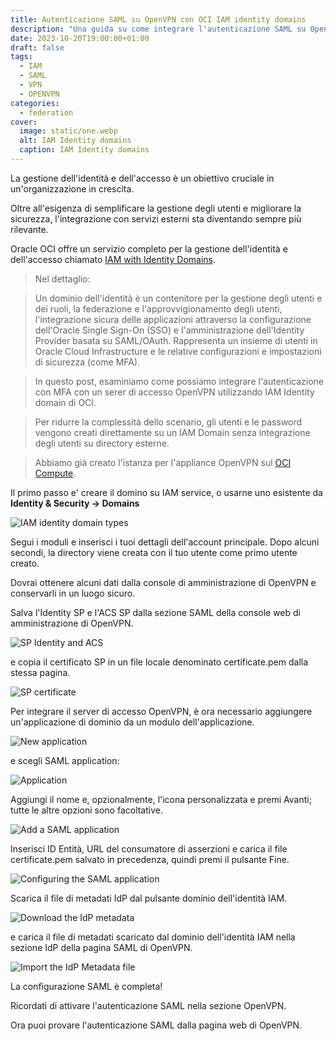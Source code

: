 ```yaml
---
title: Autenticazione SAML su OpenVPN con OCI IAM identity domains
description: "Una guida su come integrare l'autenticazione SAML su OpenVPN server"
date: 2023-10-20T19:00:00+01:00
draft: false
tags:
  - IAM
  - SAML
  - VPN
  - OPENVPN
categories:
  - federation
cover:
  image: static/one.webp
  alt: IAM Identity domains
  caption: IAM Identity domains
---
```


La gestione dell'identità e dell'accesso è un obiettivo cruciale in un'organizzazione in crescita.

Oltre all'esigenza di semplificare la gestione degli utenti e migliorare la sicurezza, l'integrazione con servizi esterni sta diventando sempre più rilevante.

Oracle OCI offre un servizio completo per la gestione dell'identità e dell'accesso chiamato [IAM with Identity Domains](https://docs.oracle.com/en-us/iaas/Content/Identity/home.htm).

> Nel dettaglio:

> Un dominio dell'identità è un contenitore per la gestione degli utenti e dei ruoli, la federazione e l'approvvigionamento degli utenti, l'integrazione sicura delle applicazioni attraverso la configurazione dell'Oracle Single Sign-On (SSO) e l'amministrazione dell'Identity Provider basata su SAML/OAuth. Rappresenta un insieme di utenti in Oracle Cloud Infrastructure e le relative configurazioni e impostazioni di sicurezza (come MFA).

> In questo post, esaminiamo come possiamo integrare l'autenticazione con MFA con un serer di accesso OpenVPN utilizzando IAM Identity domain di OCI.

> Per ridurre la complessità dello scenario, gli utenti e le password vengono creati direttamente su un IAM Domain senza integrazione degli utenti su directory esterne.

> Abbiamo già creato l'istanza per l'appliance OpenVPN sul [OCI Compute](https://docs.oracle.com/en-us/iaas/Content/Compute/home.htm).

Il primo passo e' creare il domino su IAM service, o usarne uno esistente da **Identity & Security -> Domains**

![IAM identity domain types](static/one.webp "IAM identity domain types")

Segui i moduli e inserisci i tuoi dettagli dell'account principale. Dopo alcuni secondi, la directory viene creata con il tuo utente come primo utente creato.

Dovrai ottenere alcuni dati dalla console di amministrazione di OpenVPN e conservarli in un luogo sicuro.

Salva l'Identity SP e l'ACS SP dalla sezione SAML della console web di amministrazione di OpenVPN.

![SP Identity and ACS](static/two.webp "SP Identity and ACS")

e copia il certificato SP in un file locale denominato certificate.pem dalla stessa pagina.

![SP certificate](static/three.webp "SP certificate")

Per integrare il server di accesso OpenVPN, è ora necessario aggiungere un'applicazione di dominio da un modulo dell'applicazione.

![New application](static/four.webp "New application")

e scegli SAML application:

![Application](static/five.webp "Application")

Aggiungi il nome e, opzionalmente, l'icona personalizzata e premi Avanti; tutte le altre opzioni sono facoltative.

![Add a SAML application](static/six.webp "Add a SAML application")

Inserisci ID Entità, URL del consumatore di asserzioni e carica il file certificate.pem salvato in precedenza, quindi premi il pulsante Fine.

![Configuring the SAML application](static/seven.webp "Configuring the SAML application")

Scarica il file di metadati IdP dal pulsante dominio dell'identità IAM.

![Download the IdP metadata](static/eight.webp "Download the IdP metadata")

e carica il file di metadati scaricato dal dominio dell'identità IAM nella sezione IdP della pagina SAML di OpenVPN.

![Import the IdP Metadata file](static/eight.webp "Import the IdP Metadata file")

La configurazione SAML è completa!

Ricordati di attivare l'autenticazione SAML nella sezione OpenVPN.

Ora puoi provare l'autenticazione SAML dalla pagina web di OpenVPN.

